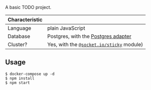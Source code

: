 
A basic TODO project.

| Characteristic |                                                                                           |
|----------------|-------------------------------------------------------------------------------------------|
| Language       | plain JavaScript                                                                          |
| Database       | Postgres, with the [Postgres adapter](https://socket.io/docs/v4/postgres-adapter/)        |
| Cluster?       | Yes, with the [`@socket.io/sticky`](https://github.com/socketio/socket.io-sticky) module) |

## Usage

```
$ docker-compose up -d
$ npm install
$ npm start
```
